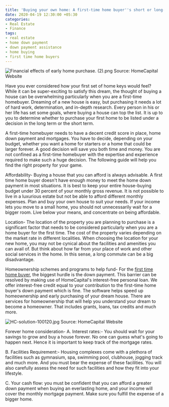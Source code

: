 ```yaml
---
title: 'Buying your own home: A first-time home buyer''s short or long-term decision?'
date: 2020-04-19 12:30:00 +05:30
categories:
- Real Estate
- Finance
tags:
- real estate
- home down payment
- down payment assistance
- home buying
- first time home buyers
---
```


![Financial effects of early home purchase. (2).png](/uploads/Financial%20effects%20of%20early%20home%20purchase.%20(2).png)
Source: HomeCapital Website

Have you ever considered how your first set of home keys would feel? While it can be super-exciting to satisfy this dream, the thought of buying a house can be overwhelming particularly when you are a first-time homebuyer. Dreaming of a new house is easy, but purchasing it needs a lot of hard work, determination, and in-depth research. Every person in his or her life has set some goals, where buying a house can top the list. It is up to you to determine whether to purchase your first home to be listed under a decision in the long term or the short term. 

A first-time homebuyer needs to have a decent credit score in place, home down payment and mortgages. You have to decide, depending on your budget, whether you want a home for starters or a home that could be larger forever. A good decision will save you both time and money. You are not confined as a first-time homebuyer with the expertise and experience required to make such a huge decision. The following guide will help you find the right property for your game.

Affordability- Buying a house that you can afford is always advisable. A first time home buyer doesn't have enough money to meet the home down payment in most situations. It is best to keep your entire house-buying budget under 30 percent of your monthly gross revenue. It is not possible to live in a luxurious estate but not be able to afford different monthly expenses. Plan and buy your own house to suit your needs. If your income lets you move to a small home, you should not unnecessarily wait for a bigger room. Live below your means, and concentrate on being affordable.


Location- The location of the property you are planning to purchase is a significant factor that needs to be considered particularly when you are a home buyer for the first time. The cost of the property varies depending on the market rate in different localities. When choosing the location for your new home, you may not be cynical about the facilities and amenities you can avail of. But think about how far from your place of work and other social services in the home. In this sense, a long commute can be a big disadvantage.


Homeownership schemes and programs to help fund- For the [first time home buyer](https://homecapital.in/program), the biggest hurdle is the down payment. This barrier can be resolved by making use of HomeCapital's interest-free personal loan. We offer interest-free credit equal to your contribution to the first-time home buyer's down payment which is fine. The software helps speed up homeownership and early purchasing of your dream house. There are services for homeownership that will help you understand your dream to become a homeowner. That includes grants, loans, tax credits and much more.

![HC-solution-100120.jpg](/uploads/HC-solution-100120.jpg)
Source: HomeCapital Website


Forever home consideration- 
A. Interest rates:- You should wait for your savings to grow and buy a house forever. No one can guess what's going to happen next. Hence it is important to keep track of the mortgage rates.

B. Facilities Requirement:- Housing complexes come with a plethora of facilities such as gymnasium, spa, swimming pool, clubhouse, jogging track and much more. And you must bear the expense of these facilities. You will also carefully assess the need for such facilities and how they fit into your lifestyle.

C. Your cash flow: you must be confident that you can afford a greater down payment when buying an everlasting home, and your income will cover the monthly mortgage payment. Make sure you fulfill the expense of a bigger home.
